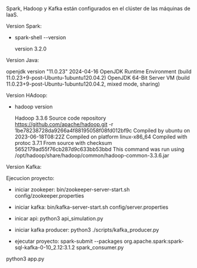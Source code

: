 Spark, Hadoop y Kafka están configurados en el clúster de las máquinas de IaaS.

Version Spark:

- spark-shell --version 

    version 3.2.0

Version Java:

openjdk version "11.0.23" 2024-04-16
OpenJDK Runtime Environment (build 11.0.23+9-post-Ubuntu-1ubuntu120.04.2)
OpenJDK 64-Bit Server VM (build 11.0.23+9-post-Ubuntu-1ubuntu120.04.2, mixed mode, sharing)

Version HAdoop:
- hadoop version

    Hadoop 3.3.6
    Source code repository https://github.com/apache/hadoop.git -r 1be78238728da9266a4f88195058f08fd012bf9c
    Compiled by ubuntu on 2023-06-18T08:22Z
    Compiled on platform linux-x86_64
    Compiled with protoc 3.7.1
    From source with checksum 5652179ad55f76cb287d9c633bb53bbd
    This command was run using /opt/hadoop/share/hadoop/common/hadoop-common-3.3.6.jar

Version Kafka:



Ejecucion proyecto:

- iniciar zookeper: bin/zookeeper-server-start.sh config/zookeeper.properties

- iniciar kafka: bin/kafka-server-start.sh config/server.properties

- inicar api: python3 api_simulation.py

- iniciar kafka producer: python3 ./scripts/kafka_producer.py

- ejecutar proyecto: spark-submit --packages org.apache.spark:spark-sql-kafka-0-10_2.12:3.1.2 spark_consumer.py

python3 app.py
